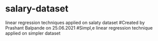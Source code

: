 # salary-dataset
linear regression techniques applied on salaty dataset
#Created by Prashant Balpande on 25.06.2021
#Simpl,e linear regression technique applied on simpler dataset
